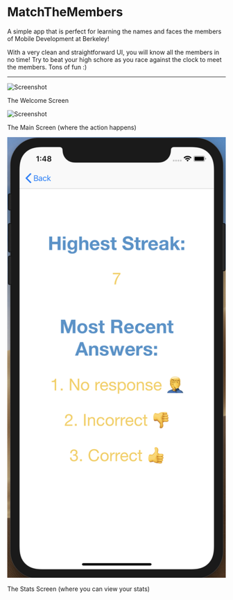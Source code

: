 # MatchTheMembers

A simple app that is perfect for learning the names and faces the members of Mobile Development at Berkeley!

With a very clean and straightforward UI, you will know all the members in no time! Try to beat your high schore as you race against the clock to meet the members. Tons of fun :)

--------------------------------------------------------------------------

![Screenshot](welcomescreen.png)

The Welcome Screen

![Screenshot](mainscreen.png)

The Main Screen (where the action happens)

![Screenshot](screenshots/statsscreen.png)

The Stats Screen (where you can view your stats)

